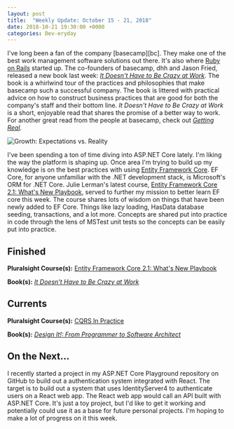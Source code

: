 ```yaml
---
layout: post
title:  "Weekly Update: October 15 - 21, 2018"
date: 2018-10-21 19:30:00 +0000
categories: Dev-eryday
---
```


I've long been a fan of the company [basecamp][bc]. They make one of the best work management software solutions out there. It's also where [Ruby on Rails][ror] started up. The co-founders of basecamp, dhh and Jason Fried, released a new book last week: *[It Doesn't Have to Be Crazy at Work][cra]*. The book is a whirlwind tour of the practices and philosophies that make basecamp such a successful company. The book is littered with practical advice on how to construct business practices that are good for both the company's staff and their bottom line. *It Doesn't Have to Be Crazy at Work* is a short, enjoyable read that shares the promise of a better way to work. For another great read from the people at basecamp, check out *[Getting Real][gr]*. 

![Growth: Expectations vs. Reality](https://farm2.staticflickr.com/1916/45325130111_d49d90cdc1.jpg)

I've been spending a ton of time diving into ASP.NET Core lately. I'm liking the way the platform is shaping up. Once area I'm trying to build up my knowledge is on the best practices with using [Entity Framework Core][ef]. EF Core, for anyone unfamiliar with the .NET development stack, is Microsoft's ORM for .NET Core. Julie Lerman's latest course, [Entity Framework Core 2.1: What's New Playbook][efc], served to further my mission to better learn EF core this week. The course shares lots of wisdom on things that have been newly added to EF Core. Things like lazy loading, HasData database seeding, transactions, and a lot more. Concepts are shared put into practice in code through the lens of MSTest unit tests so the concepts can be easily put into practice.

## Finished

**Pluralsight Course(s):**  [Entity Framework Core 2.1: What's New Playbook][efc]

**Book(s):** *[It Doesn't Have to Be Crazy at Work][cra]*

## Currents

**Pluralsight Course(s):** [CQRS In Practice][cqrs]

**Book(s):** *[Design It!: From Programmer to Software Architect][di]*

## On the Next...

I recently started a project in my ASP.NET Core Playground repository on GitHub to build out a authentication system integrated with React. The target is to build out a system that uses IdentityServer4 to authenticate users on a React web app. The React web app would call an API built with ASP.NET Core. It's just a toy project, but I'd like to get it working and potentially could use it as a base for future personal projects. I'm hoping to make a lot of progress on it this week.

[di]: https://www.amazon.com/Design-Programmer-Architect-Pragmatic-Programmers/dp/1680502093/
[re]: https://www.udemy.com/react-the-complete-guide-incl-redux/
[src]: https://chatappwithsignalr.azurewebsites.net/index.html
[oau]: https://app.pluralsight.com/library/courses/oauth-2-getting-started/table-of-contents
[tib]: https://www.amazon.com/Thinking-Bets-Making-Smarter-Decisions-ebook/dp/B074DG9LQF/
[lgs]: https://app.pluralsight.com/library/courses/less-getting-started/table-of-contents
[gf]: https://app.pluralsight.com/library/courses/github-fundamentals/table-of-contents
[tfs]: https://www.amazon.com/Thinking-Fast-Slow-Daniel-Kahneman-ebook/dp/B00555X8OA/
[tw]: https://tailwindcss.com/
[hn]: https://news.ycombinator.com/item?id=18084013
[mlc]: http://course.fast.ai/ml.html
[ghf]: https://app.pluralsight.com/library/courses/github-fundamentals/table-of-contents
[spr]: https://www.amazon.com/Sprint-Solve-Problems-Test-Ideas-ebook/dp/B010MH1DAQ/
[vid]: https://www.youtube.com/watch?v=mMWzVyIhDTk
[gfg]: https://www.geeksforgeeks.org/
[tl]: https://www.amazon.com/Becoming-Technical-Leader-Problem-Solving-Approach/dp/0932633021/
[gen]: https://app.pluralsight.com/library/courses/csharp-best-practices-collections-generics/table-of-contents
[efc]: https://app.pluralsight.com/library/courses/playbook-ef-core-2-1-whats-new/table-of-contents
[tfr]: https://www.amazon.com/Fifth-Risk-Michael-Lewis-ebook/dp/B07FFCMSCX/
[cra]: https://www.amazon.com/Doesnt-Have-Be-Crazy-Work-ebook/dp/B079WV79TK/
[cqrs]: https://app.pluralsight.com/library/courses/cqrs-in-practice/table-of-contents
[ror]: https://rubyonrails.org/
[gr]: https://basecamp.com/books/getting-real
[ef]: https://docs.microsoft.com/en-us/ef/core/